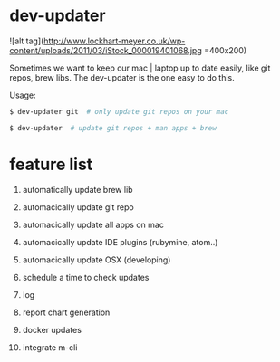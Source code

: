 # dev-updater


![alt tag](http://www.lockhart-meyer.co.uk/wp-content/uploads/2011/03/iStock_000019401068.jpg =400x200) 

Sometimes we want to keep our mac | laptop up to date easily, like git repos, brew libs. The dev-updater is the one easy to do this. 

Usage:
```bash
$ dev-updater git  # only update git repos on your mac

$ dev-updater  # update git repos + man apps + brew 
```

# feature list
 1. automatically update brew lib
 2. automacically update git repo
 3. automacically update all apps on mac
 4. automacically update IDE plugins (rubymine, atom..)
 5. automacically update OSX (developing)

 6. schedule a time to check updates
 7. log 
 8. report chart generation 
 9. docker updates
 10. integrate m-cli 

